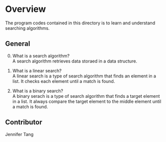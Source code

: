 # Overview #
The program codes contained in this directory is to learn and understand searching algorithms.  

## General ##
0. What is a search algorithm?  
A search algorithm retrieves data storaed in a data structure.  

1. What is a linear search?  
A linear search is a type of search algorithm that finds an element in a list.  It checks each element until a match is found.  

2. What is a binary search?  
A binary serach is a type of search algorithm that finds a target element in a list.  It always compare the target element to the middle element until a match is found.  

## Contributor ##
Jennifer Tang  
